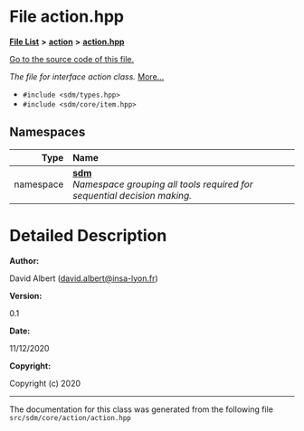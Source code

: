 
# File action.hpp

<link rel="stylesheet" href="https://cdnjs.cloudflare.com/ajax/libs/KaTeX/0.5.1/katex.min.css">
<link rel="stylesheet" href="https://cdn.jsdelivr.net/github-markdown-css/2.2.1/github-markdown.css"/>



[**File List**](files.md) **>** [**action**](dir_da22f131ef310b227029eb4cfbb3e75b.md) **>** [**action.hpp**](action_8hpp.md)

[Go to the source code of this file.](action_8hpp_source.md)

_The file for interface action class._ [More...](#detailed-description)

* `#include <sdm/types.hpp>`
* `#include <sdm/core/item.hpp>`









## Namespaces

| Type | Name |
| ---: | :--- |
| namespace | [**sdm**](namespacesdm.md) <br>_Namespace grouping all tools required for sequential decision making._  |














# Detailed Description




**Author:**

David Albert ([david.albert@insa-lyon.fr](mailto:david.albert@insa-lyon.fr)) 




**Version:**

0.1 




**Date:**

11/12/2020




**Copyright:**

Copyright (c) 2020 




    

------------------------------
The documentation for this class was generated from the following file `src/sdm/core/action/action.hpp`